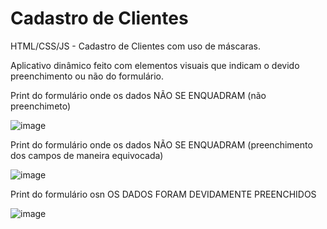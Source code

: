 # Cadastro de Clientes
HTML/CSS/JS - Cadastro de Clientes com uso de máscaras. 

Aplicativo dinâmico feito com elementos visuais que indicam o devido preenchimento ou não do formulário. 


Print do formulário onde os dados NÃO SE ENQUADRAM (não preenchimeto)

![image](https://user-images.githubusercontent.com/107516003/193329436-6ed899c4-f57c-45cf-9cef-a4c39b973633.png)


Print do formulário onde os dados NÃO SE ENQUADRAM (preenchimento dos campos de maneira equivocada)

![image](https://user-images.githubusercontent.com/107516003/193329579-0e2b5cb2-c5e4-4b95-9322-91c5bf33a328.png)


Print do formulário osn OS DADOS FORAM DEVIDAMENTE PREENCHIDOS

![image](https://user-images.githubusercontent.com/107516003/193329692-aeb8ad90-e183-4098-8a40-258f3c6c2055.png)



